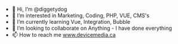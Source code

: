 - 👋 Hi, I’m @diggetydog
- 👀 I’m interested in Marketing, Coding, PHP, VUE, CMS's
- 🌱 I’m currently learning Vue, Integration, Bubble
- 💞️ I’m looking to collaborate on Anything - I have done everything
- 📫 How to reach me www.devicemedia.ca

<!---
diggetydog/diggetydog is a ✨ special ✨ repository because its `README.md` (this file) appears on your GitHub profile.
You can click the Preview link to take a look at your changes.
--->
